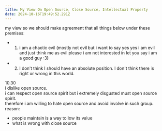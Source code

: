 ```yaml
---
title: My View On Open Source, Close Source, Intellectual Property
date: 2024-10-16T19:49:52.291Z
---
```



my view so we should make agreement that all things below under these premises:
- 1. i am a chaotic evil (mostly not evil but i want to say yes yes i am evil and just think me as evil please i am not interested in let you say i am a good guy :3)  
- 2. I don't think I should have an absolute position. I don't think there is right or wrong in this world.  
  
10.30  
i dislike open source.  
i can respect open source spirit but i extremely disgusted must open source spirit.  
therefore i am willing to hate open source and avoid involve in such group.  
reason:   
 - people maintain is a way to low its value
- what is wrong with close source